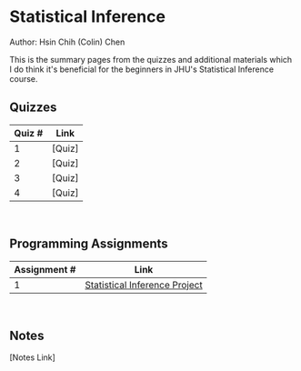 # Statistical Inference

Author: Hsin Chih (Colin) Chen </br>

This is the summary pages from the quizzes and additional materials which I do think it's beneficial for the beginners in JHU's Statistical Inference course.</br>

## Quizzes
Quiz # | Link 
--- | --- 
1 | [Quiz]
2 | [Quiz]
3 | [Quiz]
4 | [Quiz]
</br>

## Programming Assignments
Assignment # | Link 
--- | --- 
1 | [Statistical Inference Project](https://github.com/hsc251/RLearn/tree/master/06_Statistical_Inference/project)
</br>

## Notes
[Notes Link]
